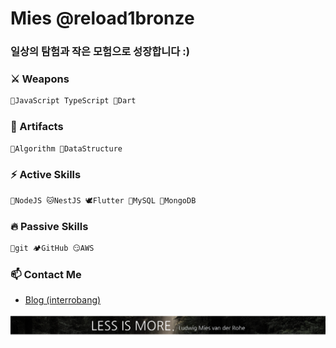# Mies @reload1bronze

### 일상의 탐험과 작은 모험으로 성장합니다 :)

### ⚔️ Weapons
```javascript
🐥JavaScript TypeScript 🎯Dart 
```

### 🔮 Artifacts
```javascript
🤔Algorithm 💬DataStructure
```

### ⚡ Active Skills
```javascript
🦕NodeJS 🐱NestJS 🕊️Flutter 🐬MySQL 🍃MongoDB   
```

### 🔥 Passive Skills
```javascript
🚩git 🏕️GitHub 😏AWS
```

### 📫 Contact Me
- <a href="https://bit.ly/3EYvpfh">Blog (interrobang)</a>

![less_is_more](./LessIsMore.png)
